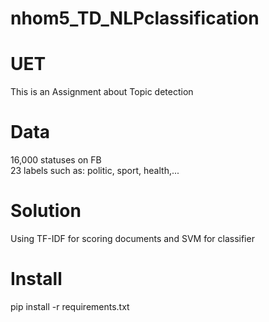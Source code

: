# nhom5_TD_NLPclassification

# UET
This is an Assignment about Topic detection 

# Data 
16,000 statuses on FB  
23 labels such as: politic, sport, health,...

# Solution 
Using TF-IDF for scoring documents and SVM for classifier

# Install
pip install -r requirements.txt
